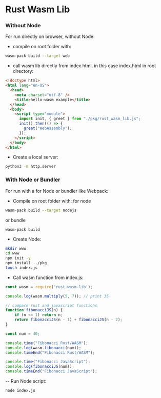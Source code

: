 # Rust Wasm Lib

### Without Node

For run directly on browser, without Node:

- compile on root folder with: 
```bash
wasm-pack build --target web
```

- call wasm lib directly from index.html, in this case index.html in root directory:

```html
<!doctype html>
<html lang="en-US">
  <head>
    <meta charset="utf-8" />
    <title>hello-wasm example</title>
  </head>
  <body>
    <script type="module">
      import init, { greet } from "./pkg/rust_wasm_lib.js";
      init().then(() => {
        greet("WebAssembly");
      });
    </script>
  </body>
</html>

```
- Create a local server:
```bash
python3 -m http.server
```

### With Node or Bundler

For run with a for Node or bundler like Webpack:

- Compile on root folder with: 
for node
```bash
wasm-pack build --target nodejs
```
or bundle
```bash
wasm-pack build
````

- Create Node:
```bash
mkdir www
cd www
npm init -y
npm install ../pkg
touch index.js
```

- Call wasm function from index.js:
```javascript
const wasm = require('rust-wasm-lib');

console.log(wasm.multiply(5, 7)); // print 35

// compare rust and javascript functions
function fibonacciJS(n) {
    if (n <= 1) return n;
    return fibonacciJS(n - 1) + fibonacciJS(n - 2);
}

const num = 40;

console.time("Fibonacci Rust/WASM");
console.log(wasm.fibonacci(num));
console.timeEnd("Fibonacci Rust/WASM");

console.time("Fibonacci JavaScript");
console.log(fibonacciJS(num));
console.timeEnd("Fibonacci JavaScript");
```

-- Run Node script:
```bash
node index.js
```